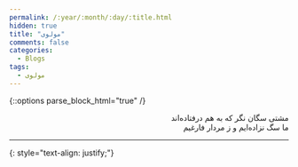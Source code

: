 ```yaml
---
permalink: /:year/:month/:day/:title.html
hidden: true
title: "مولوی"
comments: false
categories:
  - Blogs
tags:
  - مولوی
---
```


{::options parse_block_html="true" /}
<div dir='rtl' align='right'>
مشتی سگان نگر که به هم درفتاده‌اند<br>
ما سگ نزاده‌ایم و ز مردار فارغیم

---

</div>
{: style="text-align: justify;"}